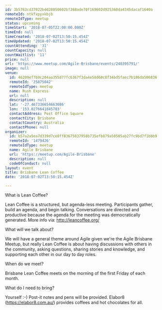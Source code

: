 ```yaml
---
id: 3b5763cd37022bdd28050602bf368ade70f169602d925360da4345dacaf1640a
remoteId: ntkfxpyxkbjb
remoteIdType: meetup
status: upcoming
timeStart: '2018-07-05T22:00:00.000Z'
timeEnd: null
timeCreated: '2018-07-02T13:50:15.454Z'
timeUpdated: '2018-07-02T13:50:15.454Z'
countAttending: '31'
countCapacity: null
countWaitlist: '11'
price: null
url: 'https://www.meetup.com/Agile-Brisbane/events/248395791/'
image: null
venue:
  id: 46209ef7b9c204aa355d77fc6367f3da4e58d60c8f34bd5faec7b186da506836
  remoteId: '25875042'
  remoteIdType: meetup
  name: Rush Express
  url: null
  description: null
  lat: '-27.467336654663086'
  lon: '153.0276641845703'
  contactAddress: Post Office Square
  contactCity: Brisbane
  contactCountry: Australia
  contactPhone: null
organizer:
  id: b57a2a5ea7d339d7ce8ff83675837958b735efb879a50505ab27fc9bd7f1bbb9
  remoteId: '1479426'
  remoteIdType: meetup
  name: Agile Brisbane
  url: 'https://meetup.com/Agile-Brisbane'
  description: null
  codeOfConduct: null
layout: event
title: Brisbane Lean Coffee
date: '2018-07-02T13:50:15.454Z'

---
```

<p>What is Lean Coffee?</p> <p>Lean Coffee is a structured, but agenda-less meeting. Participants gather, build an agenda, and begin talking. Conversations are directed and productive because the agenda for the meeting was democratically generated. More info via: <a href="http://leancoffee.org/" class="linkified">http://leancoffee.org/</a></p> <p>What will we talk about?</p> <p>We will have a general theme around Agile given we're the Agile Brisbane Meetup, but really Lean Coffee is about having discussions with others in the community, asking questions, sharing stories and knowledge, and supporting each other in our day to day roles.</p> <p>When do we meet?</p> <p>Brisbane Lean Coffee meets on the morning of the first Friday of each month.</p> <p>What do I need to bring?</p> <p>Yourself :-) Post-it notes and pens will be provided. Elabor8 (<a href="https://elabor8.com.au/" class="linkified">https://elabor8.com.au/</a>) provides coffees and hot chocolates for all.</p>
